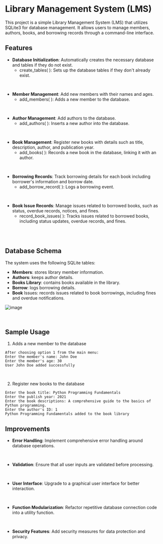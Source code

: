 # Library Management System (LMS)

This project is a simple Library Management System (LMS) that utilizes SQLite3 for database management. It allows users to manage members, authors, books, and borrowing records through a command-line interface.

## Features

- **Database Initialization**: Automatically creates the necessary database and tables if they do not exist.
    - create_tables( ): Sets up the database tables if they don't already exist.

<br>

- **Member Management**: Add new members with their names and ages.
    - add_members( ): Adds a new member to the database.

<br>

- **Author Management**: Add authors to the database.
    - add_authors( ): Inserts a new author into the database.

<br>

- **Book Management**: Register new books with details such as title, description, author, and publication year.
    - add_books( ): Records a new book in the database, linking it with an author.

<br>

- **Borrowing Records**: Track borrowing details for each book including borrower's information and borrow date.
    - add_borrow_record( ): Logs a borrowing event.

<br>

- **Book Issue Records**: Manage issues related to borrowed books, such as status, overdue records, notices, and fines.
    - record_book_issues( ): Tracks issues related to borrowed books, including status updates, overdue records, and fines.
<br>
<br>

## Database Schema
The system uses the following SQLite tables:

- **Members**: stores library member information.
- **Authors**: keeps author details.
- **Books Library**: contains books available in the library.
- **Borrow**: logs borrowing details.
- **Book** Issues: records issues related to book borrowings, including fines and overdue notifications.

![image](https://github.com/user-attachments/assets/533c7cc5-d78e-431b-ae51-f2f6739130f5)

<br>

## Sample Usage
1. Adds a new member to the database
```
After choosing option 1 from the main menu:
Enter the member's name: John Doe
Enter the member's age: 30
User John Doe added successfully
```
<br>

2. Register new books to the database
```
Enter the book title: Python Programming Fundamentals
Enter the publish year: 2021
Enter the book descriptions: A comprehensive guide to the basics of Python programming.
Enter the author's ID: 1
Python Programming Fundamentals added to the book library
```



## Improvements
- **Error Handling**: Implement comprehensive error handling around database operations.
<br>

- **Validation**: Ensure that all user inputs are validated before processing.
<br>

- **User Interface**: Upgrade to a graphical user interface for better interaction.
<br>

- **Function Modularization**: Refactor repetitive database connection code into a utility function.
<br>

- **Security Features**: Add security measures for data protection and privacy.
